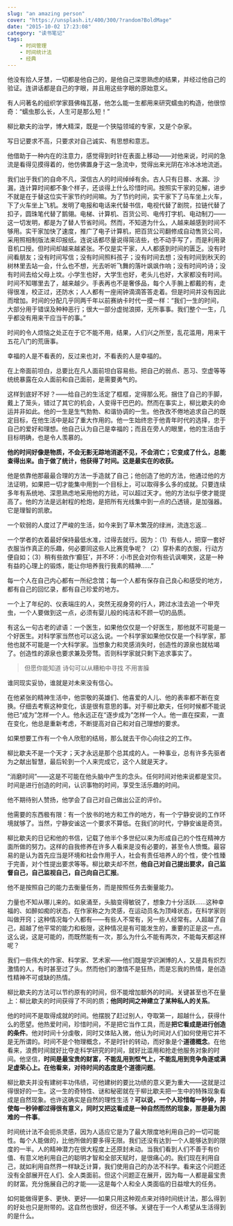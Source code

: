 ```yaml
---
slug: "an amazing person"
cover: "https://unsplash.it/400/300/?random?BoldMage"
date: "2015-10-02 17:23:08"
category: "读书笔记"
tags:
    - 时间管理
    - 时间统计法
    - 经典
---
```

他没有拾人牙慧，一切都是他自己的，是他自己深思熟虑的结果，并经过他自己的验证。连讲话都是自己的字眼，并且用这些字眼的原始意义。

有人问著名的组织学家聂佛梅瓦基，他怎么能一生都用来研究蠕虫的构造，他很惊奇：“蠕虫那么长，人生可是那么短！”

柳比歇夫的治学，博大精深，既是一个狭隘领域的专家，又是个杂家。

写日记要求不高，只要求对自己诚实、有思想和意志。

他借助于一种内在的注意力，感觉得到时针在表面上移动——对他来说，时间的急流是看得见摸得着的，他仿佛置身于这一急流中，觉得出来光阴在冷冰冰地流逝。

我们出于我们的自命不凡，深信古人的时间绰绰有余。古人只有日晷、水漏、沙漏，连计算时间都不象个样子，还谈得上什么珍惜时间。按照实干家的见解，进步不就是在于替这位实干家节约时间嘛。为了节约时间，实干家下了马车坐上火车，下了火车坐上飞机。发明了电报和电话来代替书信，电视代替了剧院，拉链代替了扣子，圆珠笔代替了鹅翎。电梯、计算机、百货公司、电传打字机、电动制刀——这一切发明，都是为了替人节省时间。然而，不知道为什么，人越来越感到时间不够用。实干家加快了速度，推广了电子计算机，把百货公司翻修成自动售货公司，采用照相制版法来印报纸。连说话都尽量说得简洁些，也不动手写了，而是利用录音机口授。但时间却越来越紧张。不仅是实干家，人人都感到时间的匮乏。没有时间看朋友；没有时间写信；没有时间照料孩子；没有时间去想；没有时间到秋天的树林里去站一会，什么也不想，光去听听飞舞的落叶飒飒作响；没有时间吟诗；没有时间去给父母上坟。小学生也好，大学生也好，老头儿也好，大家都没有时间。时间不知哪里去了，越来越少。手表再也不是奢侈品，每个人手腕上都戴的有，走得很准，校正过，还防水；人人都有一座闹钟滴滴答答走着。但是时间并没有因此而增加。时间的分配几乎同两千年以前赛纳卡时代一摸一样：“我们一生的时间，大部分用于错误及种种恶行；很大一部分虚抛浪掷，无所事事。我们整个一生，几乎都没有用来干应当干的事。”

时间的令人烦恼之处正在于它不能不用，结果，人们兴之所至，乱花滥用，用来干五花八门的荒唐事。

幸福的人是不看表的，反过来也对，不看表的人是幸福的。

在上帝面前坦白，总要比在凡人面前坦白容易些。把自己的弱点、恶习、空虚等等统统暴露在众人面前和自己面前，是需要勇气的。

这样到底好不好？——给自己的生活定了框框，定得那么死。捆住了自己的手脚，戴上了笼头，错过了其它的机会，人变得干巴巴的。然而在事实上，柳比歇夫的命运并非如此。他的一生是生气勃勃、和谐协调的一生。他孜孜不倦地追求自己的既定目标，在他生活中是起了重大作用的。他一生始终忠于他青年时代的选择，忠于自己的爱好和理想。他自己认为自己是幸福的；而且在旁人的眼里，他的生活由于目标明确，也是令人羡慕的。

**他的时间好像是物质，不会无影无踪地消逝不见，不会消亡；它变成了什么，总能查得出来。由于做了统计，他获得了时间。这是最实在的收获。**

他是依靠他那最最合理的方法一手造就了自己；他创造了他的方法，他通过他的方法证明，如果把一切才能集中用到一个目标上，可以取得多么多的成就。只要连续多年有系统地、深思熟虑地采用他的方祛，可以超过天才。他的方法似乎使才能提高了。他的方法是远射程的枪炮，是把所有光线集中到一点的凸透镜，是加强器。它是理智的凯歌。

一个软弱的人度过了严峻的生活，如今来到了草木繁茂的绿洲，流连忘返…

一个学者的衣着最好保持最低水准，过得去就行。因为：（1）有些人，把穿一套好衣服当作真正的乐趣，何必要同这些人比赛竞争呢？（2）穿朴素的衣服，行动方便自如；（3）稍有些故作‘癫狂’，并不坏：小市民会对你有些讥讽嘲笑，这是一种有益的心理上的锻炼，能让你培养我行我素的精神……”

每一个人在自己内心都有一所纪念馆；每一个人都有保存自己良心和感受的地方，都有自己的回忆录，都有自己珍爱的地方。

一个上了年纪的、仪表端庄的人，突然无视身旁的行人，跨过水洼去追一个甲壳虫，一个人要做到这一点，必须有婴儿般的纯洁和不顾一切的品质。

有这么一句古老的谚语：一个医生，如果他仅仅是一个好医生，那他就不可能是一个好医生。对科学家当然也可以这么说。一个科学家如果他仅仅是一个科学家，那他也就不可能是一个大科学家。当想象力和灵感消失时，创造性的源泉也就枯竭了。创造性的源泉也要求兼及旁骛。否则科学家就只剩下追求事实了。

> 但愿你能知道
> 诗句可以从糟粕中寻找
> 不用害臊

谁同现实妥协，谁就是对未来没有信心。

在他紧张的精神生活中，他崇敬的英雄们、他喜爱的人儿、他的表率都不断在变换。仔细去考察这种变化，该是很有意思的事。对于柳比歇夫，任何时候都不能说他已“成为”怎样一个人。他永远正在“逐步成为”怎样一个人。他一直在探索，一直在变化，他总是重新考虑，不断提高对自己和对自己理想的要求。

如果想要工作有一个令人欣慰的结局，那么就去干你心向往之的工作。

柳比歇夫不是一个天才；天才永远是那个总其成的人。一种事业，总有许多先驱者为之献出智慧，最后轮到一个人来完成它，这个人就是天才。

“消磨时间”——这是不可能在他头脑中产生的念头。任何时间对他来说都是宝贝。时间是进行创造的时间，认识事物的时间，享受生活乐趣的时间。

他不期待别人赞扬，他学会了自己对自己做出公正的评价。

他需要的东西极有限：有一个放书的地方和工作的地方，有一个宁静安说的工作环境就够了。当然，宁静安谧这一个要求不算低。在我们的时代，宁静安谧是奇货。

柳比歇夫的日记和他的书信，记载了他半个多世纪以来为形成自己的个性在精神方面所做的努力。这样的自我修养在许多人看来是没有必要的，甚至令人愤慨。最容易的是认为首先应当是环境和社会作用于人，社会有责任培养人的个性，使个性臻于完善，对个性提出要求等等。柳比歇夫却不然，**他自己对自己提出要求，自己监督自己，自己监视自己，自己向自己汇报**。

他不是按照自己的能力去衡量任务，而是按照任务去衡量能力。

力量也不知从哪儿来的。如泉涌至，头脑变得敏锐了，想象力十分活跃……这种幸福的、如醉如痴的状态，在作家称之为灵感，在运动员名为顶峰状态，在科学家则叫做开窍；这种情况每个人都有——有些人不常有，另一些人经常有。人超越了自己，超越了他平常的能力和极限，这种情况是有可能发生的，重要的正是这一点。这么说，这是可能的，而既然能有一次，那么为什么不能有两次，不能每天都这样呢？

我们一些伟大的作家、科学家、艺术家——他们既是学识渊博的人，又是具有炽烈激情的人，有时甚至过了头。然而他们的激情不是狂热，而是忘我的热情，是创造性精神不可或缺的热情。

柳比歇夫的方法可以节约原有的时间，但不能增加额外的时间。关键甚至也不在量上：柳比歇夫的时间获得了不同的质；**他同时间之神建立了某种私人的关系**。

他的时间不是取得成就的时间。他摆脱了赶过别人，夺取第一，超越什么，获得什么的愿望。他热爱时间，珍惜时间，不是把它当作工具，而是**把它看成是进行创造的条件**。他对时间十分虔敬，同时又体贴入微，他认为时间对人们如何使用它并不是无所谓的。时间不是个物理概念，不是时针的转动，而好象是个**道德概念**。在他看来，浪费时间就好比夺走科学研究的时间，就好比滥用和抢走他服务对象的时间。他坚信，**时间是最宝贵的财富，不能乱用到怄气上，不能乱用到竞争角逐或满足虚荣心上。在他看来，对待时间的态度是个道德问题**。

柳比歇夫并没有建树丰功伟绩，可他建树的要比功绩的意义更为重大——这就是过得很好的一生。这一生的奇特性、谜和秘密就在于柳比歇夫把一生中的特殊现象看成是自然现象。也许这确实是自然的理性生活？**可以说，一个人珍惜每一秒钟，并使每一秒钟都过得很有意义，同时又把这看成是一种自然而然的现象，那是最为困难的一件事**。

时间统计法不会扼杀灵感，因为人适应它是为了最大限度地利用自己的一切可能性。每个人能做的，比他所做的要多得无限。我们还没有达到一个人能够达到的限度的一半。人的精神潜力在很大程度上还原封未动。当我们看到人们不善于有价值、有意义地利用自己的聪明才智和全部天赋时，是很痛心的。我们现在利用自己，就如利用自然界一样缺乏计算，我们使用自己的办法不科学。看来这个问题还没有全部展开在人们、全人类面前。但这个问题正在展开，因为每一人都是最宝贵的财富。充分施展自己的才能——这是每个人和全人类面临的日益增大的任务。

如何能做得更多、更快、更好——如果只用这种观点来对待时间统计法，那么得到的好处也只是附带的。这自然也很好，但还不够。关键在于一个人希望从生活得到的是什么。